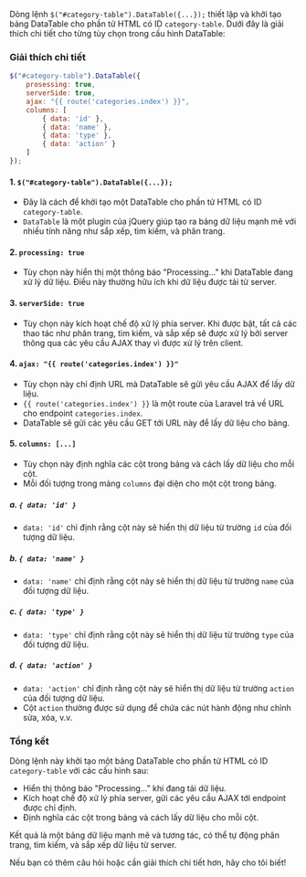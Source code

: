 Dòng lệnh `$("#category-table").DataTable({...});` thiết lập và khởi tạo bảng DataTable cho phần tử HTML có ID `category-table`. Dưới đây là giải thích chi tiết cho từng tùy chọn trong cấu hình DataTable:

### Giải thích chi tiết

```javascript
$("#category-table").DataTable({
    prosessing: true,
    serverSide: true,
    ajax: "{{ route('categories.index') }}",
    columns: [
        { data: 'id' },
        { data: 'name' },
        { data: 'type' },
        { data: 'action' }
    ]
});
```

#### 1. `$("#category-table").DataTable({...});`
- Đây là cách để khởi tạo một DataTable cho phần tử HTML có ID `category-table`.
- `DataTable` là một plugin của jQuery giúp tạo ra bảng dữ liệu mạnh mẽ với nhiều tính năng như sắp xếp, tìm kiếm, và phân trang.

#### 2. `processing: true`
- Tùy chọn này hiển thị một thông báo "Processing..." khi DataTable đang xử lý dữ liệu. Điều này thường hữu ích khi dữ liệu được tải từ server.

#### 3. `serverSide: true`
- Tùy chọn này kích hoạt chế độ xử lý phía server. Khi được bật, tất cả các thao tác như phân trang, tìm kiếm, và sắp xếp sẽ được xử lý bởi server thông qua các yêu cầu AJAX thay vì được xử lý trên client.

#### 4. `ajax: "{{ route('categories.index') }}"`
- Tùy chọn này chỉ định URL mà DataTable sẽ gửi yêu cầu AJAX để lấy dữ liệu.
- `{{ route('categories.index') }}` là một route của Laravel trả về URL cho endpoint `categories.index`.
- DataTable sẽ gửi các yêu cầu GET tới URL này để lấy dữ liệu cho bảng.

#### 5. `columns: [...]`
- Tùy chọn này định nghĩa các cột trong bảng và cách lấy dữ liệu cho mỗi cột.
- Mỗi đối tượng trong mảng `columns` đại diện cho một cột trong bảng.

##### a. `{ data: 'id' }`
- `data: 'id'` chỉ định rằng cột này sẽ hiển thị dữ liệu từ trường `id` của đối tượng dữ liệu.

##### b. `{ data: 'name' }`
- `data: 'name'` chỉ định rằng cột này sẽ hiển thị dữ liệu từ trường `name` của đối tượng dữ liệu.

##### c. `{ data: 'type' }`
- `data: 'type'` chỉ định rằng cột này sẽ hiển thị dữ liệu từ trường `type` của đối tượng dữ liệu.

##### d. `{ data: 'action' }`
- `data: 'action'` chỉ định rằng cột này sẽ hiển thị dữ liệu từ trường `action` của đối tượng dữ liệu.
- Cột `action` thường được sử dụng để chứa các nút hành động như chỉnh sửa, xóa, v.v.

### Tổng kết

Dòng lệnh này khởi tạo một bảng DataTable cho phần tử HTML có ID `category-table` với các cấu hình sau:
- Hiển thị thông báo "Processing..." khi đang tải dữ liệu.
- Kích hoạt chế độ xử lý phía server, gửi các yêu cầu AJAX tới endpoint được chỉ định.
- Định nghĩa các cột trong bảng và cách lấy dữ liệu cho mỗi cột.

Kết quả là một bảng dữ liệu mạnh mẽ và tương tác, có thể tự động phân trang, tìm kiếm, và sắp xếp dữ liệu từ server.

Nếu bạn có thêm câu hỏi hoặc cần giải thích chi tiết hơn, hãy cho tôi biết!